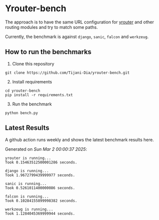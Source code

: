 # Yrouter-bench

The approach is to have the same URL configuration for [yrouter](https://github.com/Tijani-Dia/yrouter) and other routing modules and try to match some paths.

Currently, the benchmark is against `django`, `sanic`, `falcon` and `werkzeug`.

## How to run the benchmarks

1. Clone this repository

```shell
git clone https://github.com/Tijani-Dia/yrouter-bench.git
```

2. Install requirements

```shell
cd yrouter-bench
pip install -r requirements.txt
```

3. Run the benchmark

```shell
python bench.py
```

## Latest Results

A github action runs weekly and shows the latest benchmark results here.

Generated on *Sun Mar  2 00:00:37 2025*:

```shell
yrouter is running...
Took 0.15463512500001286 seconds.

django is running...
Took 1.9672799439999977 seconds.

sanic is running...
Took 0.5261011400000086 seconds.

falcon is running...
Took 0.10284155899998382 seconds.

werkzeug is running...
Took 1.1284045369999944 seconds.

```